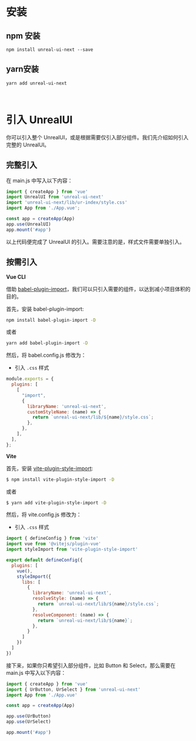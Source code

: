 # 安装

## npm 安装

```shell
npm install unreal-ui-next --save
```

## yarn安装

```shell
yarn add unreal-ui-next
```

<br>

# 引入 UnrealUI

你可以引入整个 UnrealUI，或是根据需要仅引入部分组件。我们先介绍如何引入完整的 UnrealUI。

## 完整引入

在 main.js 中写入以下内容：

```javascript
import { createApp } from 'vue'
import UnrealUI from 'unreal-ui-next'
import 'unreal-ui-next/lib/ur-index/style.css'
import App from './App.vue';

const app = createApp(App)
app.use(UnrealUI)
app.mount('#app')
```

以上代码便完成了 UnrealUI 的引入。需要注意的是，样式文件需要单独引入。

## 按需引入

**Vue CLI**

借助 [babel-plugin-import](https://github.com/ant-design/babel-plugin-import)，我们可以只引入需要的组件，以达到减小项目体积的目的。

首先，安装 babel-plugin-import:

```bash
npm install babel-plugin-import -D
```

或者

```bash
yarn add babel-plugin-import -D
```

然后，将 babel.config.js 修改为：

- 引入 `.css` 样式

```js
module.exports = {
  plugins: [
    [
      "import",
      {
        libraryName: 'unreal-ui-next',
        customStyleName: (name) => {
          return `unreal-ui-next/lib/${name}/style.css`;
        },
      },
    ],
  ],
};
```

**Vite**

首先，安装 [vite-plugin-style-import](https://github.com/anncwb/vite-plugin-style-import):

```bash
$ npm install vite-plugin-style-import -D
```

或者

```bash
$ yarn add vite-plugin-style-import -D
```

然后，将 vite.config.js 修改为：

- 引入 `.css` 样式

```js
import { defineConfig } from 'vite'
import vue from '@vitejs/plugin-vue'
import styleImport from 'vite-plugin-style-import'

export default defineConfig({
  plugins: [
    vue(),
    styleImport({
      libs: [
        {
          libraryName: 'unreal-ui-next',
          resolveStyle: (name) => {
            return `unreal-ui-next/lib/${name}/style.css`;
          },
          resolveComponent: (name) => {
            return `unreal-ui-next/lib/${name}`;
          },
        }
      ]
    })
  ]
})
```

接下来，如果你只希望引入部分组件，比如 Button 和 Select，那么需要在 main.js 中写入以下内容：

```javascript
import { createApp } from 'vue'
import { UrButton, UrSelect } from 'unreal-ui-next'
import App from './App.vue'

const app = createApp(App)

app.use(UrButton)
app.use(UrSelect)

app.mount('#app')
```
